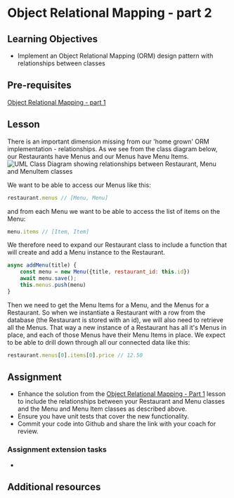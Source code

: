 # Object Relational Mapping - part 2

## Learning Objectives
* Implement an Object Relational Mapping (ORM) design pattern with relationships between classes

## Pre-requisites
[Object Relational Mapping - part 1](/curriculum/Bootcamp/Unit-3-Relational_Databases/0.3.7-Object_Relational_Mapping_part_1.html)

## Lesson
There is an important dimension missing from our 'home grown' ORM implementation - relationships. As we see from the class diagram below, our Restaurants have Menus and our Menus have Menu Items. 
![UML Class Diagram showing relationships between Restaurant, Menu and MenuItem classes](https://user-images.githubusercontent.com/1316724/105141638-5d11d500-5af1-11eb-98ee-d177df9c5894.png)

We want to be able to access our Menus like this:

```javascript
restaurant.menus // [Menu, Menu]
```
and from each Menu we want to be able to access the list of items on the Menu:
```javascript
menu.items // [Item, Item]
```
We therefore need to expand our Restaurant class to include a function that will create and add a Menu instance to the Restaurant. 

```javascript
async addMenu(title) {
    const menu = new Menu({title, restaurant_id: this.id})
    await menu.save();
    this.menus.push(menu)
}
```
Then we need to get the Menu Items for a Menu, and the Menus for a Restaurant. So when we instantiate a Restaurant with a row from the database (the Restaurant is stored with an id), we will also need to retrieve all the Menus. That way a new instance of a Restaurant has all it's Menus in place, and each of those Menus have their Menu Items in place. We expect to be able to drill down through all our connected data like this:
```javascript
restaurant.menus[0].items[0].price // 12.50
```

## Assignment

* Enhance the solution from the [Object Relational Mapping - Part 1](https://multiverselearningproducts.github.io/curriculum/Bootcamp/Unit-3-Relational_Databases/0.3.7-Object_Relational_Mapping_part_1.html) lesson to include the relationships between your Restaurant and Menu classes and the Menu and Menu Item classes as described above.
* Ensure you have unit tests that cover the new functionality.
* Commit your code into Github and share the link with your coach for review.


### Assignment extension tasks
* 

## Additional resources
